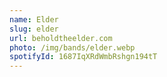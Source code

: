 ```yaml
---
name: Elder
slug: elder
url: beholdtheelder.com
photo: /img/bands/elder.webp
spotifyId: 1687IqXRdWmbRshgn194tT
---
```

